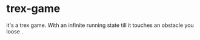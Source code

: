 # trex-game
it's a trex game. With an infinite running state till it touches an obstacle you loose .
